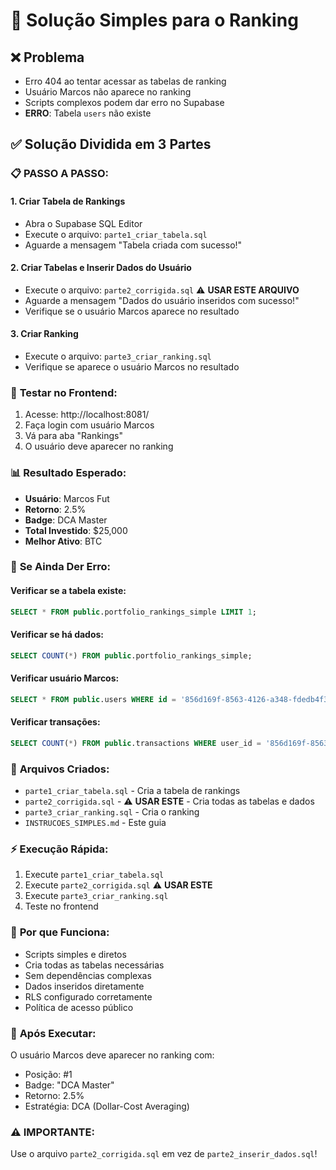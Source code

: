# 🚀 Solução Simples para o Ranking

## ❌ Problema
- Erro 404 ao tentar acessar as tabelas de ranking
- Usuário Marcos não aparece no ranking
- Scripts complexos podem dar erro no Supabase
- **ERRO**: Tabela `users` não existe

## ✅ Solução Dividida em 3 Partes

### 📋 **PASSO A PASSO:**

#### **1. Criar Tabela de Rankings** 
- Abra o Supabase SQL Editor
- Execute o arquivo: `parte1_criar_tabela.sql`
- Aguarde a mensagem "Tabela criada com sucesso!"

#### **2. Criar Tabelas e Inserir Dados do Usuário**
- Execute o arquivo: `parte2_corrigida.sql` ⚠️ **USAR ESTE ARQUIVO**
- Aguarde a mensagem "Dados do usuário inseridos com sucesso!"
- Verifique se o usuário Marcos aparece no resultado

#### **3. Criar Ranking**
- Execute o arquivo: `parte3_criar_ranking.sql`
- Verifique se aparece o usuário Marcos no resultado

### 🧪 **Testar no Frontend:**
1. Acesse: http://localhost:8081/
2. Faça login com usuário Marcos
3. Vá para aba "Rankings"
4. O usuário deve aparecer no ranking

### 📊 **Resultado Esperado:**
- **Usuário**: Marcos Fut
- **Retorno**: 2.5%
- **Badge**: DCA Master
- **Total Investido**: $25,000
- **Melhor Ativo**: BTC

### 🔧 **Se Ainda Der Erro:**

#### **Verificar se a tabela existe:**
```sql
SELECT * FROM public.portfolio_rankings_simple LIMIT 1;
```

#### **Verificar se há dados:**
```sql
SELECT COUNT(*) FROM public.portfolio_rankings_simple;
```

#### **Verificar usuário Marcos:**
```sql
SELECT * FROM public.users WHERE id = '856d169f-8563-4126-a348-fdedb4f3259f';
```

#### **Verificar transações:**
```sql
SELECT COUNT(*) FROM public.transactions WHERE user_id = '856d169f-8563-4126-a348-fdedb4f3259f';
```

### 📁 **Arquivos Criados:**
- `parte1_criar_tabela.sql` - Cria a tabela de rankings
- `parte2_corrigida.sql` - ⚠️ **USAR ESTE** - Cria todas as tabelas e dados
- `parte3_criar_ranking.sql` - Cria o ranking
- `INSTRUCOES_SIMPLES.md` - Este guia

### ⚡ **Execução Rápida:**
1. Execute `parte1_criar_tabela.sql`
2. Execute `parte2_corrigida.sql` ⚠️ **USAR ESTE**
3. Execute `parte3_criar_ranking.sql`
4. Teste no frontend

### 🎯 **Por que Funciona:**
- Scripts simples e diretos
- Cria todas as tabelas necessárias
- Sem dependências complexas
- Dados inseridos diretamente
- RLS configurado corretamente
- Política de acesso público

### 🎉 **Após Executar:**
O usuário Marcos deve aparecer no ranking com:
- Posição: #1
- Badge: "DCA Master"
- Retorno: 2.5%
- Estratégia: DCA (Dollar-Cost Averaging)

### ⚠️ **IMPORTANTE:**
Use o arquivo `parte2_corrigida.sql` em vez de `parte2_inserir_dados.sql`!
